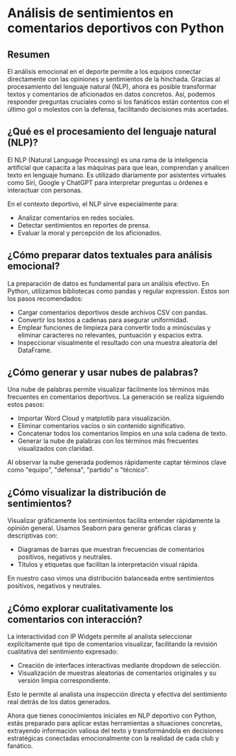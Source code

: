 # Análisis de sentimientos en comentarios deportivos con Python

## Resumen

El análisis emocional en el deporte permite a los equipos conectar directamente con las opiniones y sentimientos de la hinchada. Gracias al procesamiento del lenguaje natural (NLP), ahora es posible transformar textos y comentarios de aficionados en datos concretos. Así, podemos responder preguntas cruciales como si los fanáticos están contentos con el último gol o molestos con la defensa, facilitando decisiones más acertadas.

## ¿Qué es el procesamiento del lenguaje natural (NLP)?
El NLP (Natural Language Processing) es una rama de la inteligencia artificial que capacita a las máquinas para que lean, comprendan y analicen texto en lenguaje humano. Es utilizado diariamente por asistentes virtuales como Siri, Google y ChatGPT para interpretar preguntas u órdenes e interactuar con personas.

En el contexto deportivo, el NLP sirve especialmente para:

* Analizar comentarios en redes sociales.
* Detectar sentimientos en reportes de prensa.
* Evaluar la moral y percepción de los aficionados.

## ¿Cómo preparar datos textuales para análisis emocional?
La preparación de datos es fundamental para un análisis efectivo. En Python, utilizamos bibliotecas como pandas y regular expression. Estos son los pasos recomendados:

* Cargar comentarios deportivos desde archivos CSV con pandas.
* Convertir los textos a cadenas para asegurar uniformidad.
* Emplear funciones de limpieza para convertir todo a minúsculas y eliminar caracteres no relevantes, puntuación y espacios extra.
* Inspeccionar visualmente el resultado con una muestra aleatoria del DataFrame.

## ¿Cómo generar y usar nubes de palabras?
Una nube de palabras permite visualizar fácilmente los términos más frecuentes en comentarios deportivos. La generación se realiza siguiendo estos pasos:

* Importar Word Cloud y matplotlib para visualización.
* Eliminar comentarios vacíos o sin contenido significativo.
* Concatenar todos los comentarios limpios en una sola cadena de texto.
* Generar la nube de palabras con los términos más frecuentes visualizados con claridad.

Al observar la nube generada podemos rápidamente captar términos clave como "equipo", "defensa", "partido" o "técnico".

## ¿Cómo visualizar la distribución de sentimientos?
Visualizar gráficamente los sentimientos facilita entender rápidamente la opinión general. Usamos Seaborn para generar gráficas claras y descriptivas con:

* Diagramas de barras que muestran frecuencias de comentarios positivos, negativos y neutrales.
* Títulos y etiquetas que facilitan la interpretación visual rápida.

En nuestro caso vimos una distribución balanceada entre sentimientos positivos, negativos y neutrales.

## ¿Cómo explorar cualitativamente los comentarios con interacción?
La interactividad con IP Widgets permite al analista seleccionar explícitamente qué tipo de comentarios visualizar, facilitando la revisión cualitativa del sentimiento expresado:

* Creación de interfaces interactivas mediante dropdown de selección.
* Visualización de muestras aleatorias de comentarios originales y su versión limpia correspondiente.

Esto le permite al analista una inspección directa y efectiva del sentimiento real detrás de los datos generados.

Ahora que tienes conocimientos iniciales en NLP deportivo con Python, estás preparado para aplicar estas herramientas a situaciones concretas, extrayendo información valiosa del texto y transformándola en decisiones estratégicas conectadas emocionalmente con la realidad de cada club y fanático. 